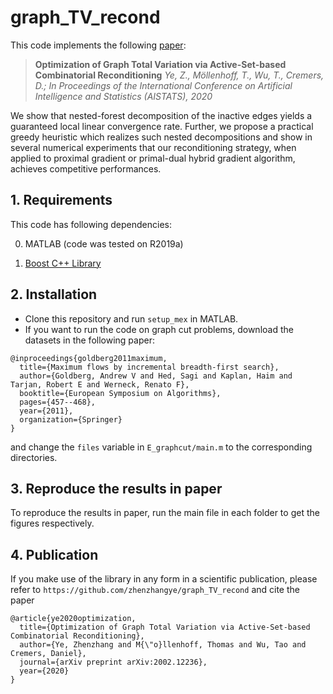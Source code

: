 # graph_TV_recond
This code implements the following [paper](https://arxiv.org/abs/2002.12236):

> **Optimization of Graph Total Variation via Active-Set-based Combinatorial Reconditioning**
> *Ye, Z., Möllenhoff, T., Wu, T., Cremers, D.; In Proceedings of the International Conference on Artificial Intelligence and Statistics (AISTATS), 2020*

We show that nested-forest decomposition of the inactive edges yields a guaranteed local linear convergence rate. Further, we propose a practical greedy heuristic which realizes such nested decompositions and show in several numerical experiments that our reconditioning strategy, when applied to proximal gradient or primal-dual hybrid gradient algorithm, achieves competitive performances.

## 1. Requirements

This code has following dependencies:

0) MATLAB (code was tested on R2019a)

1) [Boost C++ Library](https://www.boost.org/)

## 2. Installation

- Clone this repository and run `setup_mex` in MATLAB.
- If you want to run the code on graph cut problems, download the datasets in the following paper:
```
@inproceedings{goldberg2011maximum,
  title={Maximum flows by incremental breadth-first search},
  author={Goldberg, Andrew V and Hed, Sagi and Kaplan, Haim and Tarjan, Robert E and Werneck, Renato F},
  booktitle={European Symposium on Algorithms},
  pages={457--468},
  year={2011},
  organization={Springer}
}
```
and change the `files` variable in `E_graphcut/main.m` to the corresponding directories.

## 3. Reproduce the results in paper

To reproduce the results in paper, run the main file in each folder to get the figures respectively.

## 4. Publication

If you make use of the library in any form in a scientific publication, please refer to `https://github.com/zhenzhangye/graph_TV_recond` and cite the paper

```
@article{ye2020optimization,
  title={Optimization of Graph Total Variation via Active-Set-based Combinatorial Reconditioning},
  author={Ye, Zhenzhang and M{\"o}llenhoff, Thomas and Wu, Tao and Cremers, Daniel},
  journal={arXiv preprint arXiv:2002.12236},
  year={2020}
}
```
